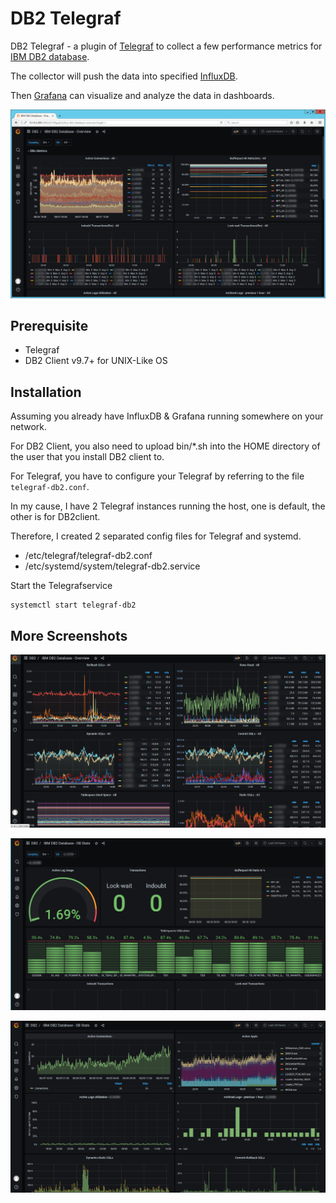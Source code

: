 # DB2 Telegraf

DB2 Telegraf - a plugin of [Telegraf](https://www.influxdata.com/time-series-platform/telegraf/) to collect a few performance metrics for [IBM DB2 database](https://www.ibm.com/products/db2-database).

The collector will push the data into specified [InfluxDB](https://www.influxdata.com/products/influxdb/).  

Then [Grafana](https://grafana.com/) can visualize and analyze the data in dashboards.

![db2-overview](screenshots/db2-overview.png)

## Prerequisite

- Telegraf
- DB2 Client v9.7+ for UNIX-Like OS

## Installation

Assuming you already have InfluxDB & Grafana running somewhere on your network.

For DB2 Client, you also need to upload bin/*.sh into the HOME directory of the user that you install DB2 client to.

For Telegraf, you have to configure your Telegraf by referring to the file `telegraf-db2.conf`.

In my cause, I have 2 Telegraf instances running the host, one is default, the other is for DB2client.

Therefore, I created 2 separated config files for Telegraf and systemd.

- /etc/telegraf/telegraf-db2.conf
- /etc/systemd/system/telegraf-db2.service

Start the Telegrafservice

```shell
systemctl start telegraf-db2
```

## More Screenshots

![db2-overview-2](screenshots/db2-overview-2.png)

![db2-db-stats](screenshots/db2-db-stats.png)

![db2-db-stats-2](screenshots/db2-db-stats-2.png)